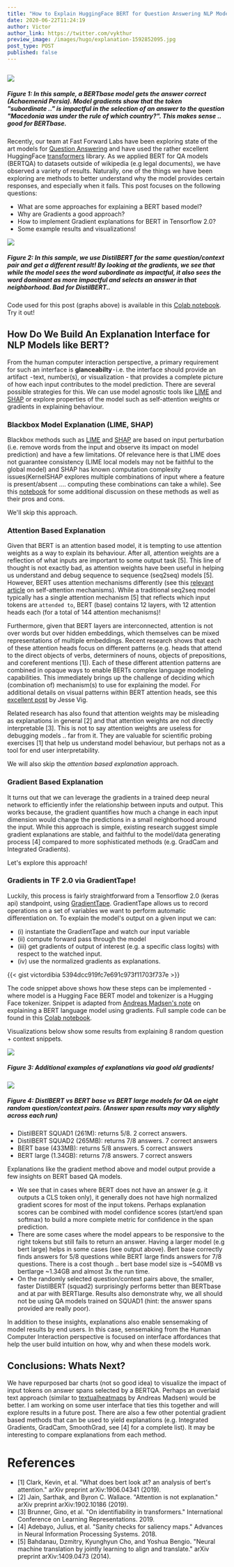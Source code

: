 ```yaml
---
title: "How to Explain HuggingFace BERT for Question Answering NLP Models with TF 2.0"
date: 2020-06-22T11:24:19
author: Victor
author_link: https://twitter.com/vykthur
preview_image: /images/hugo/explanation-1592852095.jpg
post_type: POST
published: false
---
```


<!-- {{< highlight go "linenos=table,hl_lines=8 15-17,linenostart=199" >}}
// ... code
{{< / highlight >}} -->

```Given a question and a passage, the task of Question Answering (QA) focuses on identifying the exact span within the passage that answers the question.

```

![](/images/hugo/explanation-1592852095.jpg)

##### Figure 1: In this sample, a BERTbase model gets the answer correct (Achaemenid Persia). Model gradients show that the token "subordinate .." is impactful in the selection of an answer to the question "Macedonia was under the rule of which country?". This makes sense .. good for BERTbase.

Recently, our team at Fast Forward Labs have been exploring state of the art models for [Question Answering](https://qa.fastforwardlabs.com/) and have used the rather excellent HuggingFace [transformers](https://github.com/huggingface/transformers/) library. As we applied BERT for QA models (BERTQA) to datasets outside of wikipedia (e.g legal documents), we have observed a variety of results. Naturally, one of the things we have been exploring are methods to better understand why the model provides certain responses, and especially when it fails. This post focuses on the following questions:

- What are some approaches for explaining a BERT based model?
- Why are Gradients a good approach?
- How to implement Gradient explanations for BERT in Tensorflow 2.0?
- Some example results and visualizations!

![](/images/hugo/distilexplanation-1592852137.jpg)

##### Figure 2: In this sample, we use DistilBERT for the same question/context pair and get a different result! By looking at the gradients, we see that while the model sees the word subordinate as impactful, it also sees the word dominant as more impactful and selects an answer in that neighborhood. Bad for DistilBERT..

<!-- <div> -->

Code used for this post (graphs above) is available in this [Colab notebook](https://colab.research.google.com/drive/1tTiOgJ7xvy3sjfiFC9OozbjAX1ho8WN9?usp=sharing). Try it out!

<!-- </div> -->

## How Do We Build An Explanation Interface for NLP Models like BERT?

From the human computer interaction perspective, a primary requirement for such an interface is **glanceabilty** - i.e. the interface should provide an artifact  - text, number(s), or visualization - that provides a complete picture of how each input contributes to the model prediction. There are several possible strategies for this. We can use model agnostic tools like [LIME](https://github.com/marcotcr/lime) and [SHAP](https://github.com/slundberg/shap) or explore properties of the model such as self-attention weights or gradients in explaining behaviour.

### Blackbox Model Explanation (LIME, SHAP)

Blackbox methods such as [LIME](https://github.com/marcotcr/lime) and [SHAP](https://github.com/slundberg/shap) are based on input perturbation (i.e. remove words from the input and observe its impact on model prediction) and have a few limitations. Of relevance here is that LIME does not guarantee consistency (LIME local models may not be faithful to the global model) and SHAP has known computation complexity issues(KernelSHAP explores multiple combinations of input where a feature is present/absent …. computing these combinations can take a while). See this [notebook](https://colab.research.google.com/drive/1pjPzsw_uZew-Zcz646JTkRDhF2GkPk0N?usp=sharing) for some additional discussion on these methods as well as their pros and cons.

We'll skip this approach.

### Attention Based Explanation

Given that BERT is an attention based model, it is tempting to use attention weights as a way to explain its behaviour. After all, attention weights are a reflection of what inputs are important to some output task [5]. This line of thought is not exactly bad, as attention weights have been useful in helping us understand and debug sequence to sequence (seq2seq) models [5]. 
However, BERT uses attention mechanisms differently (see this [relevant article](https://towardsdatascience.com/illustrated-self-attention-2d627e33b20a) on self-attention mechanisms). While a traditional seq2seq model typically has a single attention mechanism [5] that reflects which input tokens are `attended to`, BERT (base) contains 12 layers, with 12 attention heads each (for a total of 144 attention mechanisms)!

Furthermore, given that BERT layers are interconnected, attention is not over words but over hidden embeddings, which themselves can be mixed representations of multiple embeddings.
Recent research shows that each of these attention heads focus on different patterns (e.g. heads that attend to the direct objects of verbs, determiners of nouns, objects of prepositions, and coreferent mentions [1]). Each of these different attention patterns are combined in opaque ways to enable BERTs complex language modeling capabilities. This immediately brings up the challenge of deciding which (combination of) mechanism(s) to use for explaining the model. For additional details on visual patterns within BERT attention heads, see this [excellent post](https://towardsdatascience.com/deconstructing-bert-part-2-visualizing-the-inner-workings-of-attention-60a16d86b5c1) by Jesse Vig.

Related research has also found that attention weights may be misleading as explanations in general [2] and that attention weights are not directly interpretable [3]. This is not to say attention weights are useless for debugging models .. far from it. They are valuable for scientific probing exercises [1] that help us understand model behaviour, but perhaps not as a tool for end user interpretability.

We will also skip the _attention based explanation_ approach.

### Gradient Based Explanation

It turns out that we can leverage the gradients in a trained deep neural network to efficiently infer the relationship between inputs and output. This works because, the gradient quantifies how much a change in each input dimension would change the predictions in a small neighborhood around the input. While this approach is simple, existing research suggest simple gradient explanations are stable, and faithful to the model/data generating process [4] compared to more sophisticated methods (e.g. GradCam and Integrated Gradients).

Let's explore this approach!

### Gradients in TF 2.0 via GradientTape!

Luckily, this process is fairly straightforward from a Tensorflow 2.0 (keras api) standpoint, using [GradientTape](https://www.tensorflow.org/api_docs/python/tf/GradientTape). GradientTape allows us to record operations on a set of variables we want to perform automatic differentiation on. To explain the model's output on a given input we can:

- (i) instantiate the GradientTape and watch our input variable
- (ii) compute forward pass through the model
- (iii) get gradients of output of interest (e.g. a specific class logits) with respect to the watched input.
- (iv) use the normalized gradients as explanations.

{{< gist victordibia 5394dcc919fc7e691c973f11703f737e   >}}

The code snippet above shows how these steps can be implemented  - where model is a Hugging Face BERT model and tokenizer is a Hugging Face tokenizer. Snippet is adapted from [Andreas Madsen's note](https://colab.research.google.com/github/AndreasMadsen/python-textualheatmap/blob/master/notebooks/huggingface_bert_example.ipynb#scrollTo=IMyHY55SC24O) on explaining a BERT language model using gradients. Full sample code can be found in this [Colab notebook](https://colab.research.google.com/drive/1tTiOgJ7xvy3sjfiFC9OozbjAX1ho8WN9?usp=sharing).

Visualizations below show some results from explaining 8 random question + context snippets.

![](/images/hugo/explanationsamples-1592852171.png)

##### Figure 3: Additional examples of explanations via good old gradients!

![](/images/hugo/answercomp-1592855082.jpg)

##### Figure 4: DistlBERT vs BERT base vs BERT large models for QA on eight random question/context pairs. (Answer span results may vary slightly across each run)

- DistilBERT SQUAD1 (261M): returns 5/8. 2 correct answers.
- DistilBERT SQUAD2 (265MB): returns 7/8 answers. 7 correct answers
- BERT base (433MB): returns 5/8 answers. 5 correct answers
- BERT large (1.34GB): returns 7/8 answers. 7 correct answers

Explanations like the gradient method above and model output provide a few insights on BERT based QA models.

- We see that in cases where BERT does not have an answer (e.g. it outputs a CLS token only), it generally does not have high normalized gradient scores for most of the input tokens. Perhaps explanation scores can be combined with model confidence scores (start/end span softmax) to build a more complete metric for confidence in the span prediction.
- There are some cases where the model appears to be responsive to the right tokens but still fails to return an answer. Having a larger model (e.g bert large) helps in some cases (see output above). Bert base correctly finds answers for 5/8 questions while BERT large finds answers for 7/8 questions. There is a cost though .. bert base model size is ~540MB vs bertlarge ~1.34GB and almost 3x the run time.
- On the randomly selected question/context pairs above, the smaller, faster DistilBERT (squad2) surprisingly performs better than BERTbase and at par with BERTlarge. Results also demonstrate why, we all should not be using QA models trained on SQUAD1 (hint: the answer spans provided are really poor).

In addition to these insights, explanations also enable sensemaking of model results by end users. In this case, sensemaking from the Human Computer Interaction perspective is focused on interface affordances that help the user build intuition on how, why and when these models work.

## Conclusions: Whats Next? 

We have repurposed bar charts (not so good idea) to visualize the impact of input tokens on answer spans selected by a BERTQA. Perhaps an overlaid text approach (similar to [textualheatmaps](https://github.com/AndreasMadsen/python-textualheatmap) by Andreas Madsen) would be better. I am working on some user interface that ties this together and will explore results in a future post. There are also a few other potential gradient based methods that can be used to yield explanations (e.g. Integrated Gradients, GradCam, SmoothGrad, see [4] for a complete list). It may be interesting to compare explanations from each method.

# References

- [1] Clark, Kevin, et al. "What does bert look at? an analysis of bert's attention." arXiv preprint arXiv:1906.04341 (2019).
- [2] Jain, Sarthak, and Byron C. Wallace. "Attention is not explanation." arXiv preprint arXiv:1902.10186 (2019).
- [3] Brunner, Gino, et al. "On identifiability in transformers." International Conference on Learning Representations. 2019.
- [4] Adebayo, Julius, et al. "Sanity checks for saliency maps." Advances in Neural Information Processing Systems. 2018.
- [5] Bahdanau, Dzmitry, Kyunghyun Cho, and Yoshua Bengio. "Neural machine translation by jointly learning to align and translate." arXiv preprint arXiv:1409.0473 (2014).
